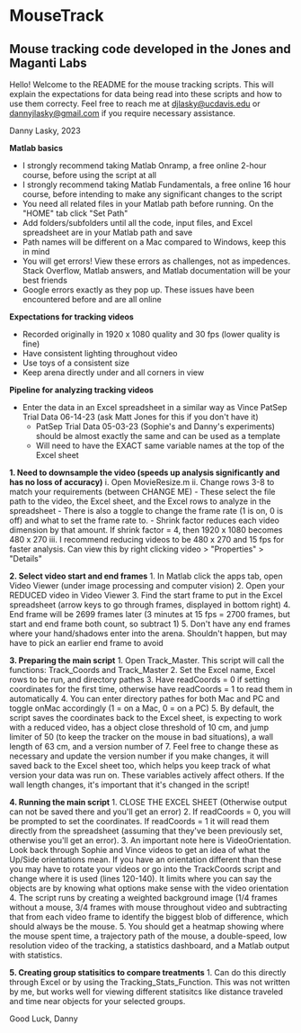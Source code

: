 # MouseTrack
## Mouse tracking code developed in the Jones and Maganti Labs

Hello! Welcome to the README for the mouse tracking scripts. This will explain the expectations for data being read into these scripts
and how to use them correcty. Feel free to reach me at djlasky@ucdavis.edu or dannyjlasky@gmail.com if you require necessary assistance.

Danny Lasky, 2023

**Matlab basics**
- I strongly recommend taking Matlab Onramp, a free online 2-hour course, before using the script at all
- I strongly recommend taking Matlab Fundamentals, a free online 16 hour course, before intending to make any significant changes to the script
- You need all related files in your Matlab path before running. On the "HOME" tab click "Set Path"
- Add folders/subfolders until all the code, input files, and Excel spreadsheet are in your Matlab path and save
- Path names will be different on a Mac compared to Windows, keep this in mind
- You will get errors! View these errors as challenges, not as impedences. Stack Overflow, Matlab answers, and Matlab documentation will be your best friends
- Google errors exactly as they pop up. These issues have been encountered before and are all online


**Expectations for tracking videos**
- Recorded originally in 1920 x 1080 quality and 30 fps (lower quality is fine)
- Have consistent lighting throughout video
- Use toys of a consistent size
- Keep arena directly under and all corners in view

**Pipeline for analyzing tracking videos**
- Enter the data in an Excel spreadsheet in a similar way as Vince PatSep Trial Data 06-14-23 (ask Matt Jones for this if you don't have it)
	- PatSep Trial Data 05-03-23 (Sophie's and Danny's experiments) should be almost exactly the same and can be used as a template
	- Will need to have the EXACT same variable names at the top of the Excel sheet

**1. Need to downsample the video (speeds up analysis significantly and has no loss of accuracy)**
	i. Open MovieResize.m
	ii. Change rows 3-8 to match your requirements (between CHANGE ME)
		- These select the file path to the video, the Excel sheet, and the Excel rows to analyze in the spreadsheet
		- There is also a toggle to change the frame rate (1 is on, 0 is off) and what to set the frame rate to.
		- Shrink factor reduces each video dimension by that amount. If shrink factor = 4, then 1920 x 1080 becomes 480 x 270
	iii. I recommend reducing videos to be 480 x 270 and 15 fps for faster analysis. Can view this by right clicking video > "Properties" > "Details"

**2. Select video start and end frames**
	1. In Matlab click the apps tab, open Video Viewer (under image processing and computer vision)
	2. Open your REDUCED video in Video Viewer
	3. Find the start frame to put in the Excel spreadsheet (arrow keys to go through frames, displayed in bottom right)
	4. End frame will be 2699 frames later (3 minutes at 15 fps = 2700 frames, but start and end frame both count, so subtract 1)
	5. Don't have any end frames where your hand/shadows enter into the arena. Shouldn't happen, but may have to pick an earlier end frame to avoid

**3. Preparing the main script**
	1. Open Track_Master. This script will call the functions: Track_Coords and Track_Master
	2. Set the Excel name, Excel rows to be run, and directory pathes
	3. Have readCoords = 0 if setting coordinates for the first time, otherwise have readCoords = 1 to read them in automatically
	4. You can enter directory pathes for both Mac and PC and toggle onMac accordingly (1 = on a Mac, 0 = on a PC)
	5. By default, the script saves the coordinates back to the Excel sheet, is expecting to work with a reduced video, has a object close
		threshold of 10 cm, and jump limiter of 50 (to keep the tracker on the mouse in bad situations), a wall length of 63 cm, and a
		version number of 7. Feel free to change these as necessary and update the version number if you make changes, it will saved back
		to the Excel sheet too, which helps you keep track of what version your data was run on. These variables actively affect others.
		If the wall length changes, it's important that it's changed in the script!

**4. Running the main script**
	1. CLOSE THE EXCEL SHEET (Otherwise output can not be saved there and you'll get an error)
	2. If readCoords = 0, you will be prompted to set the coordinates. If readCoords = 1 it will read them directly from the spreadsheet (assuming
		that they've been previously set, otherwise you'll get an error).
	3. An important note here is VideoOrientation. Look back through Sophie and Vince videos to get an idea of what the Up/Side orientations mean. If
		you have an orientation different than these you may have to rotate your videos or go into the TrackCoords script and change where it is
		used (lines 120-140). It limits where you can say the objects are by knowing what options make sense with the video orientation
	4. The script runs by creating a weighted background image (1/4 frames without a mouse, 3/4 frames with mouse throughout video and subtracting 
		that from each video frame to identify the biggest blob of difference, which should always be the mouse.
	5. You should get a heatmap showing where the mouse spent time, a trajectory path of the mouse, a double-speed, low resolution video of the tracking,
		a statistics dashboard, and a Matlab output with statistics.

**5. Creating group statisitics to compare treatments**
	1. Can do this directly through Excel or by using the Tracking_Stats_Function. This was not written by me, but works well for viewing different
		statisitcs like distance traveled and time near objects for your selected groups.

Good Luck,
Danny
